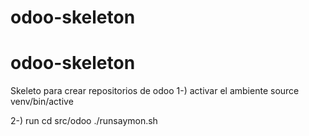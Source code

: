 # odoo-skeleton
# odoo-skeleton
Skeleto para crear repositorios de odoo
1-) activar el ambiente
 source venv/bin/active

2-) run
  cd src/odoo
./runsaymon.sh




